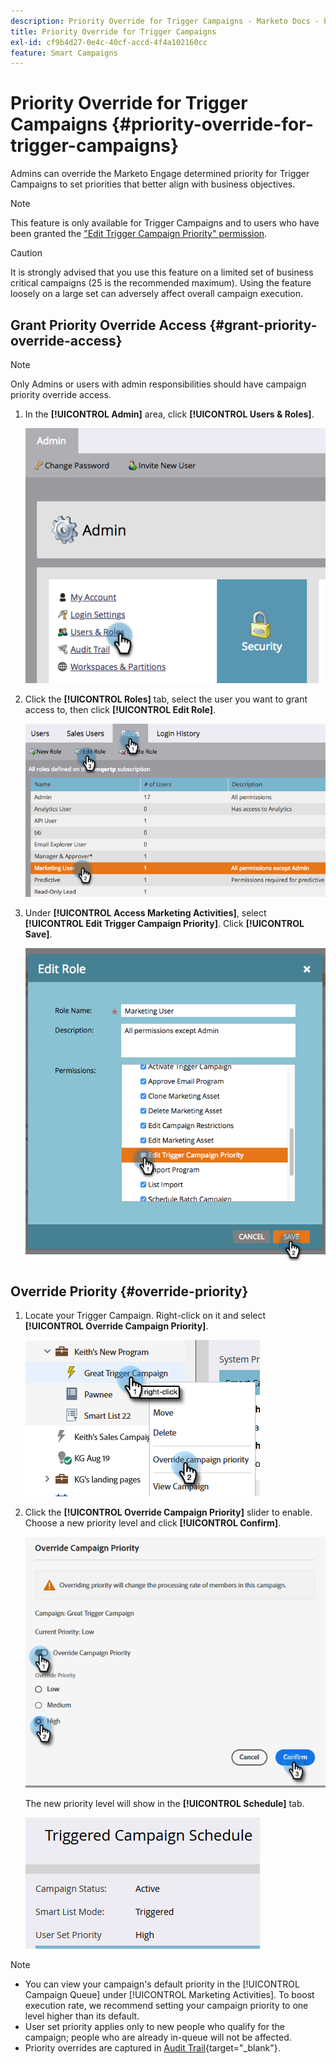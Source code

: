 ```yaml
---
description: Priority Override for Trigger Campaigns - Marketo Docs - Product Documentation
title: Priority Override for Trigger Campaigns
exl-id: cf9b4d27-0e4c-40cf-accd-4f4a102160cc
feature: Smart Campaigns
---
```

# Priority Override for Trigger Campaigns {#priority-override-for-trigger-campaigns}

Admins can override the Marketo Engage determined priority for Trigger Campaigns to set priorities that better align with business objectives.

>[!NOTE]
>
>This feature is only available for Trigger Campaigns and to users who have been granted the ["Edit Trigger Campaign Priority" permission](#grant-priority-override-access).

>[!CAUTION]
>
>It is strongly advised that you use this feature on a limited set of business critical campaigns (25 is the recommended maximum). Using the feature loosely on a large set can adversely affect overall campaign execution.

## Grant Priority Override Access {#grant-priority-override-access}

>[!NOTE]
>
>Only Admins or users with admin responsibilities should have campaign priority override access.

1. In the **[!UICONTROL Admin]** area, click **[!UICONTROL Users & Roles]**.

   ![](assets/priority-override-for-trigger-campaigns-1.png)

1. Click the **[!UICONTROL Roles]** tab, select the user you want to grant access to, then click **[!UICONTROL Edit Role]**.

   ![](assets/priority-override-for-trigger-campaigns-2.png)

1. Under **[!UICONTROL Access Marketing Activities]**, select **[!UICONTROL Edit Trigger Campaign Priority]**. Click **[!UICONTROL Save]**.

   ![](assets/priority-override-for-trigger-campaigns-3.png)

## Override Priority {#override-priority}

1. Locate your Trigger Campaign. Right-click on it and select **[!UICONTROL Override Campaign Priority]**.

   ![](assets/priority-override-for-trigger-campaigns-4.png)

1. Click the **[!UICONTROL Override Campaign Priority]** slider to enable. Choose a new priority level and click **[!UICONTROL Confirm]**.

   ![](assets/priority-override-for-trigger-campaigns-5.png)

   The new priority level will show in the **[!UICONTROL Schedule]** tab.

   ![](assets/priority-override-for-trigger-campaigns-6.png)

>[!NOTE]
>
>* You can view your campaign's default priority in the [!UICONTROL Campaign Queue] under [!UICONTROL Marketing Activities]. To boost execution rate, we recommend setting your campaign priority to one level higher than its default.
>* User set priority applies only to new people who qualify for the campaign; people who are already in-queue will not be affected.
>* Priority overrides are captured in [Audit Trail](/help/marketo/product-docs/administration/audit-trail/audit-trail-overview.md){target="_blank"}.
